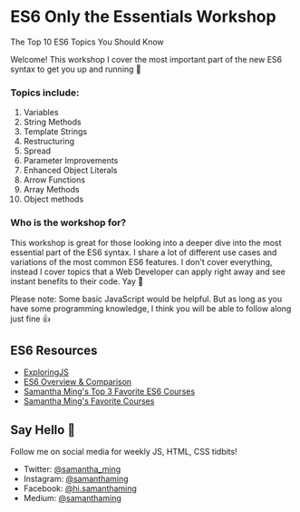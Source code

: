 # ES6 Only the Essentials Workshop

The Top 10 ES6 Topics You Should Know

Welcome! This workshop I cover the most important part of the new ES6 syntax to get you up and running 🤩

### Topics include:
1. Variables
2. String Methods
3. Template Strings
4. Restructuring
5. Spread
6. Parameter Improvements 
7. Enhanced Object Literals
8. Arrow Functions
9. Array Methods
10. Object methods

### Who is the workshop for?

This workshop is great for those looking into a deeper dive into the most essential part of the ES6 syntax. I share a lot of different use cases and variations of the most common ES6 features. I don't cover everything, instead I cover topics that a Web Developer can apply right away and see instant benefits to their code. Yay 🎉

Please note: Some basic JavaScript would be helpful. But as long as you have some programming knowledge, I think you will be able to follow along just fine 👍

## ES6 Resources

- [ExploringJS](http://exploringjs.com/)
- [ES6 Overview & Comparison](http://es6-features.org/)
- [Samantha Ming's Top 3 Favorite ES6 Courses](https://medium.com/@samanthaming/my-top-3-favorite-es6-courses-95c4b81ddf91)
- [Samantha Ming's Favorite Courses](http://www.samanthaming.com/courses)

## Say Hello 👋

Follow me on social media for weekly JS, HTML, CSS tidbits!

- Twitter: [@samantha_ming](https://twitter.com/samantha_ming)  
- Instagram: [@samanthaming](https://www.instagram.com/SamanthaMing/)  
- Facebook: [@hi.samanthaming](https://www.facebook.com/hi.samanthaming/)  
- Medium: [@samanthaming](https://medium.com/@samanthaming)
